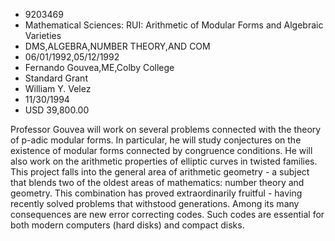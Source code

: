 
* 9203469
* Mathematical Sciences: RUI: Arithmetic of Modular Forms and Algebraic Varieties
* DMS,ALGEBRA,NUMBER THEORY,AND COM
* 06/01/1992,05/12/1992
* Fernando Gouvea,ME,Colby College
* Standard Grant
* William Y. Velez
* 11/30/1994
* USD 39,800.00

Professor Gouvea will work on several problems connected with the theory of
p-adic modular forms. In particular, he will study conjectures on the existence
of modular forms connected by congruence conditions. He will also work on the
arithmetic properties of elliptic curves in twisted families. This project falls
into the general area of arithmetic geometry - a subject that blends two of the
oldest areas of mathematics: number theory and geometry. This combination has
proved extraordinarily fruitful - having recently solved problems that withstood
generations. Among its many consequences are new error correcting codes. Such
codes are essential for both modern computers (hard disks) and compact disks.
